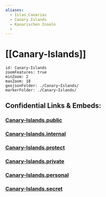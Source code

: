 ```yaml
---
aliases:
  - Islas_Canarias
  - Canary Islands
  - Kanarischen Inseln
  - 
---
```

# [[Canary-Islands]]

```leaflet
id: Canary-Islands
zoomFeatures: true 
minZoom: 2 
maxZoom: 18
geojsonFolder: ./Canary~Islands/
markerFolder: ./Canary~Islands/
```



## Confidential Links & Embeds: 

### [Canary-Islands.public](/_public/\Earth\Continent\Europe\Europe~South\Spain\Provinces~SpainCanary-Islands.public.md) 

### [Canary-Islands.internal](/_internal/\Earth\Continent\Europe\Europe~South\Spain\Provinces~SpainCanary-Islands.internal.md) 

### [Canary-Islands.protect](/_protect/\Earth\Continent\Europe\Europe~South\Spain\Provinces~SpainCanary-Islands.protect.md) 

### [Canary-Islands.private](/_private/\Earth\Continent\Europe\Europe~South\Spain\Provinces~SpainCanary-Islands.private.md) 

### [Canary-Islands.personal](/_personal/\Earth\Continent\Europe\Europe~South\Spain\Provinces~SpainCanary-Islands.personal.md) 

### [Canary-Islands.secret](/_secret/\Earth\Continent\Europe\Europe~South\Spain\Provinces~SpainCanary-Islands.secret.md)

